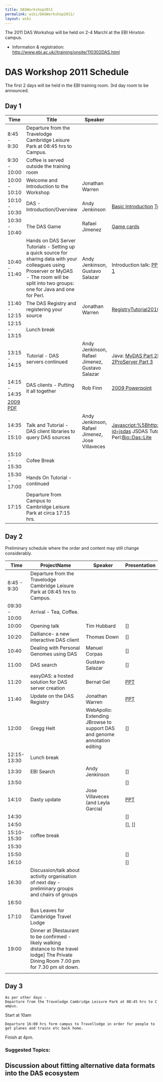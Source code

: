 ```yaml
---
title: DASWorkshop2011
permalink: wiki/DASWorkshop2011/
layout: wiki
---
```


The 2011 DAS Workshop will be held on 2-4 Marchl at the EBI Hinxton
campus.

-   Information & registration:
    <http://www.ebi.ac.uk//training/onsite/110302DAS.html>

DAS Workshop 2011 Schedule
==========================

The first 2 days will be held in the EBI training room. 3rd day room to
be announced.

Day 1
-----

| Time          | Title                                                                                                                                                                                             | Speaker                                         | Resources                                                                                                                                                                                                                                                                                                                                   |
|---------------|---------------------------------------------------------------------------------------------------------------------------------------------------------------------------------------------------|-------------------------------------------------|---------------------------------------------------------------------------------------------------------------------------------------------------------------------------------------------------------------------------------------------------------------------------------------------------------------------------------------------|
| 8:45 - 9:30   | Departure from the Travelodge Cambridge Leisure Park at 08:45 hrs to Campus.                                                                                                                      |
| 9:30 - 10:00  | Coffee is served outside the training room                                                                                                                                                        |
| 10:00 - 10:10 | Welcome and Introduction to the Workshop                                                                                                                                                          | Jonathan Warren                                 |                                                                                                                                                                                                                                                                                                                                             |
| 10:10 - 10:30 | DAS - Introduction/Overview                                                                                                                                                                       | Andy Jenkinson                                  | [Basic Introduction](http://www.ebi.ac.uk/~aj/das_workshop_2010/DAS-Introduction.pptx) [Technical Introduction](http://www.ebi.ac.uk/~aj/das_workshop_2010/DAS-Introduction-Technical.pptx)                                                                                                                                                 |
| 10:30 - 10:40 | The DAS Game                                                                                                                                                                                      | Rafael Jimenez                                  | [Game cards](http://www.ebi.ac.uk/~rafael/talks/2010-04-07_workshop_das/dasGame/)                                                                                                                                                                                                                                                           |
| 10:40 - 11:40 | Hands on DAS Server Tutorials - Setting up a quick source for sharing data with your colleagues using Proserver or MyDAS - The room will be split into two groups: one for Java and one for Perl. | Andy Jenkinson, Gustavo Salazar                 | Introduction talk: [PPT](http://oware.cbio.uct.ac.za/~gustavo/DASservers.ppt) Java:[MyDAS Part 1](http://code.google.com/p/mydas/wiki/MyDASTutorial) Perl:[ProServer Part 1](http://www.ebi.ac.uk/~aj/das_workshop_2010/proserver_tutorial_1.html)                                                                                          |
| 11:40 - 12:15 | The DAS Registry and registering your source                                                                                                                                                      | Jonathan Warren                                 | [RegistryTutorial2010](http://www.biodas.org/wiki/RegistryTutorial2010)                                                                                                                                                                                                                                                                     |
| 12:15 - 13:15 | Lunch break                                                                                                                                                                                       |
| 13:15 - 14:15 | Tutorial - DAS servers continued                                                                                                                                                                  | Andy Jenkinson, Rafael Jimenez, Gustavo Salazar | Java: [MyDAS Part 2](http://code.google.com/p/mydas/wiki/MyDASTutorial2ndPart)[MyDAS Part 3](http://code.google.com/p/mydas/wiki/MyDASTutorial3rdPart)Perl:[ProServer Part 2](http://www.ebi.ac.uk/~aj/das_workshop_2010/proserver_tutorial_2.html)[ProServer Part 3](http://www.ebi.ac.uk/~aj/das_workshop_2010/proserver_tutorial_3.html) |
| 14:15 - 14:35 | DAS clients - Putting it all together                                                                                                                                                             | Rob Finn                                        | [2009 Powerpoint](http://www.biodas.org/workshop_2009/20090309ClientSpecReview.ppt)                                                                                                                                                                                                                                                         
                                                                                                                                                                                                                                                                       [2009 PDF](http://www.biodas.org/workshop_2009/20090309ClientSpecReview.pdf)                                                                                                                                                                                                                                                                 |
| 14:35 - 15:10 | Talk and Tutorial -DAS client libraries to query DAS sources                                                                                                                                      | Andy Jenkinson, Rafael Jimenez, Jose Villaveces | <Javascript:%5Bhttp://www.ebi.ac.uk/~jvillave/wiki/doku.php?id=jsdas> JSDAS Tutorial\], Java:[Dasobert Tutorial](http://www.ebi.ac.uk/~rafael/dokuwiki/doku.php?id=das:courses:dasobert), Perl:[Bio::Das::Lite](http://www.ebi.ac.uk/~aj/das_workshop_2010/daslite_tutorial.html)                                                           |
| 15:10 - 15:30 | Cofee Break                                                                                                                                                                                       |
| 15:30 - 17:00 | Hands On Tutorial - continued                                                                                                                                                                     |
| 17:15         | Departure from Campus to Cambridge Leisure Park at circa 17:15 hrs.                                                                                                                               |

Day 2
-----

Preliminary schedule where the order and content may still change
considerably.

| Time          | ProjectName                                                                                                                                  | Speaker                                                                   | Presentation                                                   |
|---------------|----------------------------------------------------------------------------------------------------------------------------------------------|---------------------------------------------------------------------------|----------------------------------------------------------------|
| 8:45 - 9:30   | Departure from the Travelodge Cambridge Leisure Park at 08:45 hrs to Campus.                                                                 |
| 09:30 - 10:00 | Arrival - Tea, Coffee.                                                                                                                       |
| 10:00         | Opening talk                                                                                                                                 | Tim Hubbard                                                               | \[\]                                                           |
| 10:20         | Dalliance- a new interactive DAS client                                                                                                      | Thomas Down                                                               | \[\]                                                           |
| 10:40         | Dealing with Personal Genomes using DAS                                                                                                      | Manuel Corpas                                                             | \[\]                                                           |
| 11:00         | DAS search                                                                                                                                   | Gustavo Salazar                                                           | \[\]                                                           |
| 11:20         | easyDAS: a hosted solution for DAS server creation                                                                                           | Bernat Gel                                                                | [PPT](http://www.biodas.org/workshop_2010/bernat_easydas.ppt)  |
| 11:40         | Update on the DAS Registry                                                                                                                   | Jonathan Warren                                                           | [PPT](http://www.biodas.org/workshop_2010/warren_registry.ppt) |
| 12:00         | Gregg Helt                                                                                                                                   | WebApollo: Extending JBrowse to support DAS and genome annotation editing | \[\]                                                           |
| 12:15-13:30   | Lunch break                                                                                                                                  |
| 13:30         | EBI Search                                                                                                                                   | Andy Jenkinson                                                            | \[\]                                                           |
| 13:50         |                                                                                                                                              |                                                                           | \[\]                                                           |
| 14:10         | Dasty update                                                                                                                                 | Jose Villaveces (and Leyla Garcia)                                        | [PPT](http://www.biodas.org/workshop_2010/jose_jsdas.ppt)      |
| 14:30         |                                                                                                                                              |                                                                           | \[\]                                                           |
| 14:50         |                                                                                                                                              |                                                                           | \[\], \[\]                                                     |
| 15:10-15:30   | coffee break                                                                                                                                 |
| 15:30         |                                                                                                                                              |                                                                           |                                                                |
| 15:50         |                                                                                                                                              |                                                                           | \[\]                                                           |
| 16:10         |                                                                                                                                              |                                                                           | \[\]                                                           |
| 16:30         | Discussion/talk about activity organisation of next day - preliminary groups and chairs of groups                                            |                                                                           |                                                                |
| 16:50         |                                                                                                                                              |                                                                           |                                                                |
| 17:10         | Bus Leaves for Cambridge Travel Lodge                                                                                                        |                                                                           |                                                                |
| 19:00         | Dinner at \[Restaurant to be confirmed - likely walking distance to the travel lodge\] The Private Dining Room 7.00 pm for 7.30 pm sit down. |                                                                           |                                                                |
||

Day 3
-----

`As per other days -Departure from the Travelodge Cambridge Leisure Park at 08:45 hrs to Campus.`

Start at 10am

`Departure 16:00 hrs form campus to Travellodge in order for people to get planes and trains etc back home.`

Finish at 4pm.

### Suggested Topics:

Discussion about fitting alternative data formats into the DAS ecosystem
------------------------------------------------------------------------
